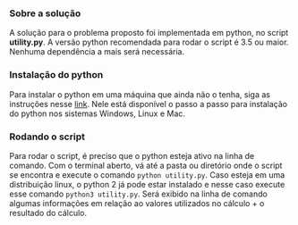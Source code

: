 ### Sobre a solução
A solução para o problema proposto foi implementada em python, no script **utility.py**. A versão python recomendada
para rodar o script é 3.5 ou maior. Nenhuma dependência a mais será necessária.

### Instalação do python
Para instalar o python em uma máquina que ainda não o tenha, siga as instruções nesse [link](https://programadorviking.com.br/como-instalar-o-python/).
Nele está disponível o passo a passo para instalação do python nos sistemas Windows, Linux e Mac.

### Rodando o script
Para rodar o script, é preciso que o python esteja ativo na linha de comando. Com o terminal aberto, vá até a pasta ou diretório
onde o script se encontra e execute o comando `python utility.py`. Caso esteja em uma distribuição linux, o python 2 já pode estar instalado e nesse caso execute esse comando `python3 utility.py`. Será exibido na linha de comando algumas informações em relação ao valores utilizados no cálculo + o resultado do cálculo.
